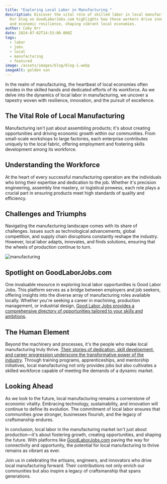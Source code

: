 ```yaml
---
title: "Exploring Local Labor in Manufacturing "
description: Discover the vital role of skilled labor in local manufacturing.
  Our blog on GoodLaborJobs.com highlights how these workers drive innovation
  and economic resilience, shaping vibrant local economies.
author: Coby Orr
date: 2024-07-02T14:53:00.000Z
tags:
  - labor
  - jobs
  - local
  - manufacturing
  - featured
image: /assets/images/blog/blog-1.webp
imageAlt: golden sun
---
```

In the realm of manufacturing, the heartbeat of local economies often resides in the skilled hands and dedicated efforts of its workforce. As we delve into the dynamics of local labor in manufacturing, we uncover a tapestry woven with resilience, innovation, and the pursuit of excellence.

## The Vital Role of Local Manufacturing

Manufacturing isn't just about assembling products; it's about creating opportunities and driving economic growth within our communities. From small-scale workshops to large factories, each enterprise contributes uniquely to the local fabric, offering employment and fostering skills development among its workforce.

## Understanding the Workforce

At the heart of every successful manufacturing operation are the individuals who bring their expertise and dedication to the job. Whether it's precision engineering, assembly line mastery, or logistical prowess, each role plays a crucial part in ensuring products meet high standards of quality and efficiency.

## Challenges and Triumphs

Navigating the manufacturing landscape comes with its share of challenges. Issues such as technological advancements, global competition, and supply chain disruptions constantly reshape the industry. However, local labor adapts, innovates, and finds solutions, ensuring that the wheels of production continue to turn.

![manufacturing](/assets/images/blog/blog-2.webp)

## Spotlight on GoodLaborJobs.com

One invaluable resource in exploring local labor opportunities is Good Labor Jobs. This platform serves as a bridge between employers and job seekers, offering insights into the diverse array of manufacturing roles available locally. Whether you're seeking a career in machining, production management, or industrial design, [Good Labor Jobs provides a comprehensive directory of opportunities tailored to your skills and ambitions](https://goodlaborjobs.com/services/).

## The Human Element

Beyond the machinery and processes, it's the people who make local manufacturing truly thrive. [Their stories of dedication, skill development, and career progression underscore the transformative power of the industry](https://goodlaborjobs.com/testimonials/). Through training programs, apprenticeships, and mentorship initiatives, local manufacturing not only provides jobs but also cultivates a skilled workforce capable of meeting the demands of a dynamic market.

## Looking Ahead

As we look to the future, local manufacturing remains a cornerstone of economic vitality. Embracing technology, sustainability, and innovation will continue to define its evolution. The commitment of local labor ensures that communities grow stronger, businesses flourish, and the legacy of craftsmanship endures.

In conclusion, local labor in the manufacturing market isn't just about production—it's about fostering growth, creating opportunities, and shaping the future. With platforms like [GoodLaborJobs.com](https://goodlaborjobs.com/) paving the way for connectivity and opportunity, the potential for local manufacturing to thrive remains as vibrant as ever.

Join us in celebrating the artisans, engineers, and innovators who drive local manufacturing forward. Their contributions not only enrich our communities but also inspire a legacy of craftsmanship that spans generations.
